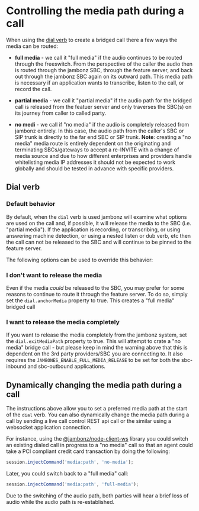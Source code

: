 # Controlling the media path during a call

When using the [dial verb](/docs/webhooks/hangu) to create a bridged call there a few ways the media can be routed:

- **full media** - we call it "full media" if the audio continues to be routed through the freeswitch.  From the perspective of the caller the audio then is routed through the jambonz SBC, through the feature server, and back out through the jambonz SBC again on its outward path.  This media path is necessary if an application wants to transcribe, listen to the call, or record the call.

- **partial media** - we call it "partial media" if the audio path for the bridged call is released from the featuer server and only traverses the SBC(s) on its journey from caller to called party.

- **no medi** - we call if "no media" if the audio is completely released from jambonz entirely.  In this case, the audio path from the caller's SBC or SIP trunk is directly to the far end SBC or SIP trunk.  **Note**: creating a "no media" media route is entirely dependent on the originating and terminating SBCs/gateways to accept a re-INVITE with a change of media source and due to how different enterprises and providers handle whitelisting media IP addresses it should not be expected to work globally and should be tested in advance with specific providers.

## Dial verb

### Default behavior

By default, when the `dial` verb is used jambonz will examine what options are used on the call and, if possible, it will release the media to the SBC (i.e. "partial media").  If the application is recording, or transcribing, or using answering machine detection, or using a nested listen or dub verb, etc then the call can not be released to the SBC and will continue to be pinned to the feature server.

The following options can be used to override this behavior:

### I don't want to release the media

Even if the media _could_ be released to the SBC, you may prefer for some reasons to continue to route it through the feature server.  To do so, simply set the `dial.anchorMedia` property to true.  This creates a "full media" bridged call

### I want to release the media completely

If you want to release the media completely from the jambonz system, set the `dial.exitMediaPath` property to true.  This will attempt to crate a "no media" bridge call - but please keep in mind the warning above that this is dependent on the 3rd party providers/SBC you are connecting to.  It also requires the `JAMBONES_ENABLE_FULL_MEDIA_RELEASE` to be set for both the sbc-inbound and sbc-outbound applications.

## Dynamically changing the media path during a call

The instructions above allow you to set a preferred media path at the start of the `dial` verb.  You can also dynamically change the media path during a call by sending a live call control REST api call or the similar using a websocket application connection.

For instance, using the [@jambonz/node-client-ws](https://www.npmjs.com/package/@jambonz/node-client-ws) library you could switch an existing dialed call in progress to a "no media" call so that an agent could take a PCI compliant credit card transaction by doing the following:

```js
session.injectCommand('media:path', 'no-media');
```

Later, you could switch back to a "full media" call:

```js
session.injectCommand('media:path', 'full-media');
```

Due to the switching of the audio path, both parties will hear a brief loss of audio while the audio path is re-established.